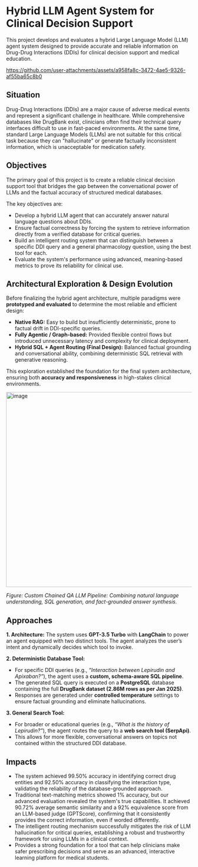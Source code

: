 # Hybrid LLM Agent System for Clinical Decision Support
This project develops and evaluates a hybrid Large Language Model (LLM) agent system designed to provide accurate and reliable information on Drug-Drug Interactions (DDIs) for clinical decision support and medical education.

https://github.com/user-attachments/assets/a958fa8c-3472-4ae5-9326-af55ba65c8b0

## Situation
Drug-Drug Interactions (DDIs) are a major cause of adverse medical events and represent a significant challenge in healthcare. While comprehensive databases like DrugBank exist, clinicians often find their technical query interfaces difficult to use in fast-paced environments. At the same time, standard Large Language Models (LLMs) are not suitable for this critical task because they can "hallucinate" or generate factually inconsistent information, which is unacceptable for medication safety.

## Objectives
The primary goal of this project is to create a reliable clinical decision support tool that bridges the gap between the conversational power of LLMs and the factual accuracy of structured medical databases.

The key objectives are:
- Develop a hybrid LLM agent that can accurately answer natural language questions about DDIs.
- Ensure factual correctness by forcing the system to retrieve information directly from a verified database for critical queries.
- Build an intelligent routing system that can distinguish between a specific DDI query and a general pharmacology question, using the best tool for each.
- Evaluate the system's performance using advanced, meaning-based metrics to prove its reliability for clinical use.

## Architectural Exploration & Design Evolution
Before finalizing the hybrid agent architecture, multiple paradigms were **prototyped and evaluated** to determine the most reliable and efficient design:

- **Native RAG:** Easy to build but insufficiently deterministic, prone to factual drift in DDI-specific queries.  
- **Fully Agentic / Graph-based:** Provided flexible control flows but introduced unnecessary latency and complexity for clinical deployment.  
- **Hybrid SQL + Agent Routing (Final Design):** Balanced factual grounding and conversational ability, combining deterministic SQL retrieval with generative reasoning.

This exploration established the foundation for the final system architecture, ensuring both **accuracy and responsiveness** in high-stakes clinical environments.

<img width="1594" height="528" alt="image" src="https://github.com/user-attachments/assets/78ec303d-a6b0-4c00-925f-93fe3ceb6142" />

*Figure: Custom Chained QA LLM Pipeline: Combining natural language understanding, SQL generation, and fact-grounded answer synthesis.*

## Approaches
**1. Architecture:** The system uses **GPT-3.5 Turbo** with **LangChain** to power an agent equipped with two distinct tools. The agent analyzes the user’s intent and dynamically decides which tool to invoke.

**2. Deterministic Database Tool:**
- For specific DDI queries (e.g., *“Interaction between Lepirudin and Apixaban?”*), the agent uses a **custom, schema-aware SQL pipeline**.  
- The generated SQL query is executed on a **PostgreSQL** database containing the full **DrugBank dataset (2.86M rows as per Jan 2025)**.  
- Responses are generated under **controlled temperature** settings to ensure factual grounding and eliminate hallucinations.

**3. General Search Tool:**
- For broader or educational queries (e.g., *“What is the history of Lepirudin?”*), the agent routes the query to a **web search tool (SerpApi)**.  
- This allows for more flexible, conversational answers on topics not contained within the structured DDI database.

## Impacts
- The system achieved 99.50% accuracy in identifying correct drug entities and 92.50% accuracy in classifying the interaction type, validating the reliability of the database-grounded approach.
- Traditional text-matching metrics showed 1% accuracy, but our advanced evaluation revealed the system's true capabilities. It achieved 90.72% average semantic similarity and a 92% equivalence score from an LLM-based judge (GPTScore), confirming that it consistently provides the correct information, even if worded differently.
- The intelligent routing mechanism successfully mitigates the risk of LLM hallucination for critical queries, establishing a robust and trustworthy framework for using LLMs in a clinical context.
- Provides a strong foundation for a tool that can help clinicians make safer prescribing decisions and serve as an advanced, interactive learning platform for medical students.
